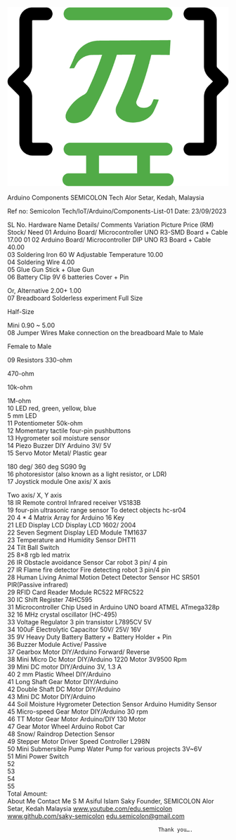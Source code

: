 <img src="medias/logo.png" weidth="20%">

Arduino Components
SEMICOLON Tech
Alor Setar, Kedah, Malaysia

   Ref no: Semicolon Tech/IoT/Arduino/Components-List-01			               	Date: 23/09/2023

SL No.	Hardware Name	Details/
Comments	Variation	Picture	Price (RM)	Stock/
Need
01	Arduino Board/
Microcontroller	UNO R3-SMD	Board + Cable	 	17.00	01
02	Arduino Board/
Microcontroller	DIP UNO R3	Board + Cable	 	40.00	
03	Soldering Iron	60 W
Adjustable Temperature		 	10.00	
04	Soldering Wire			 	4.00	
05	Glue Gun		Stick + Glue Gun	 		
06	Battery Clip	9V	6 batteries Cover + Pin

Or,
Alternative	 	2.00+
1.00	
07	Breadboard	Solderless experiment	Full Size

Half-Size

Mini	 	0.90
~ 5.00	
08	Jumper Wires	Make connection on the breadboard	Male to Male

Female to Male



	 		
09	Resistors		330-ohm 

470-ohm 

10k-ohm

1M-ohm 	 		
10	LED
	red, green, yellow, blue	
5 mm LED	 		
11	Potentiometer		50k-ohm	 		
12	Momentary tactile four-pin pushbuttons			 		
13	Hygrometer soil moisture sensor			 		
14	Piezo Buzzer	DIY Arduino	3V/ 5V	 		
15	Servo Motor	Metal/ Plastic gear

180 deg/
360 deg	SG90 9g	 		
16	photoresistor (also known as a light resistor, or LDR)			  		
17	Joystick module		One axis/ X axis

Two axis/
X, Y axis	 		
18	IR Remote control	Infrared receiver	VS183B	 		
19	four-pin ultrasonic range sensor	To detect objects	hc-sr04	 		
20	4 * 4 Matrix Array for Arduino		16 Key	 		
21	LED Display
LCD Display		LCD 1602/ 2004	 		
22	Seven Segment Display	LED Module	TM1637 	 		
23	Temperature and Humidity Sensor		DHT11	 		
24	Tilt Ball Switch					
25	8×8 rgb led matrix					
26	IR Obstacle avoidance Sensor	Car robot	3 pin/ 
4 pin	 		
27	IR Flame fire detector	Fire detecting robot	3 pin/4 pin	 		
28	Human Living Animal Motion Detect Detector Sensor		HC SR501 PIR(Passive infrared)	 		
29	RFID Card Reader Module		RC522
MFRC522	 		
30	IC Shift Register		74HC595	 		
31	Microcontroller Chip	Used in Arduino UNO board	ATMEL ATmega328p 	 		
32	16 MHz crystal oscillator (HC-495)			 		
33	Voltage Regulator	3 pin transistor	L7895CV 5V	 		
34	100uF Electrolytic Capacitor		50V/
25V/
16V	 		
35	9V Heavy Duty Battery		Battery + Battery Holder + Pin	 		
36	Buzzer Module		Active/
Passive	 		
37	Gearbox Motor	DIY/Arduino	Forward/
Reverse	 		
38	Mini Micro Dc Motor	DIY/Arduino	1220 Motor 3V9500 Rpm	 		
39	Mini DC motor	DIY/Arduino	3V, 1.3 A	 		
40	2 mm Plastic Wheel	DIY/Arduino		 		
41	Long Shaft Gear Motor	DIY/Arduino		 		
42	Double Shaft DC Motor	DIY/Arduino		 		
43	Mini DC Motor	DIY/Arduino		 		
44	Soil Moisture Hygrometer Detection Sensor	Arduino	Humidity Sensor	 		
45	Micro-speed Gear Motor	DIY/Arduino	30 rpm	 		
46	TT Motor 
Gear Motor	Arduino/DIY	130 Motor	 		
47	Gear Motor Wheel	Arduino Robot Car		 		
48	Snow/ Raindrop Detection Sensor			 		
49	Stepper Motor Driver	Speed Controller	L298N	 		
50	Mini Submersible Pump	Water Pump for various projects	3V~6V	 		
51	Mini Power Switch			 		
52						
53						
54						
55						
									Total Amount:		
			      About Me						         Contact Me
	S M Asiful Islam Saky
Founder,
SEMICOLON
Alor Setar, Kedah Malaysia	www.youtube.com/edu.semicolon
www.github.com/saky-semicolon
edu.semicolon@gmail.com

													Thank you….

